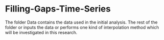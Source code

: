# Filling-Gaps-Time-Series
The folder Data contains the data used in the initial analysis.
The rest of the folder or inputs the data or performs one kind of interpolation method which will be investigated in this research.

